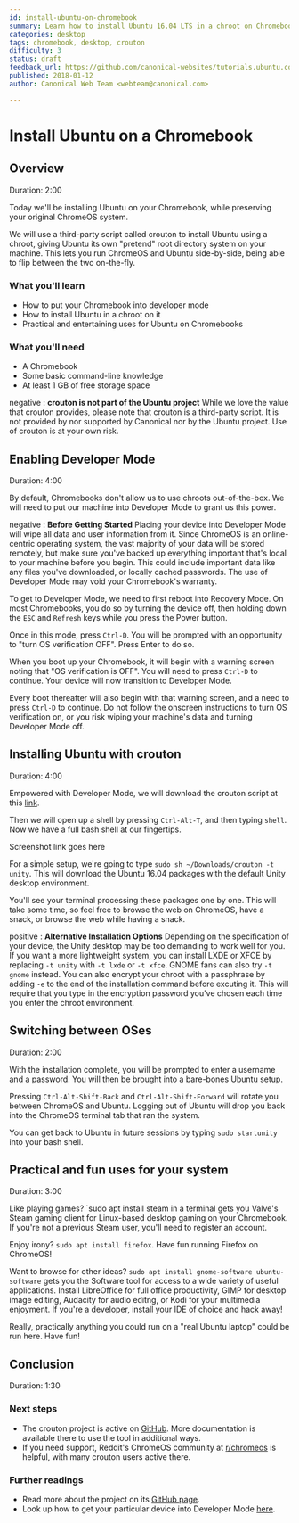 ```yaml
---
id: install-ubuntu-on-chromebook
summary: Learn how to install Ubuntu 16.04 LTS in a chroot on Chromebooks, using the third-party crouton tool.
categories: desktop
tags: chromebook, desktop, crouton
difficulty: 3
status: draft
feedback_url: https://github.com/canonical-websites/tutorials.ubuntu.com/issues
published: 2018-01-12
author: Canonical Web Team <webteam@canonical.com>

---
```


# Install Ubuntu on a Chromebook

## Overview
Duration: 2:00

Today we'll be installing Ubuntu on your Chromebook, while preserving your original ChromeOS system.

We will use a third-party script called crouton to install Ubuntu using a chroot, giving Ubuntu its own "pretend" root directory system on your machine. This lets you run ChromeOS and Ubuntu side-by-side, being able to flip between the two on-the-fly.


### What you'll learn

- How to put your Chromebook into developer mode
- How to install Ubuntu in a chroot on it
- Practical and entertaining uses for Ubuntu on Chromebooks

### What you'll need

- A Chromebook
- Some basic command-line knowledge
- At least 1 GB of free storage space

negative
: **crouton is not part of the Ubuntu project**
While we love the value that crouton provides, please note that crouton is a third-party script. It is not provided by nor supported by Canonical nor by the Ubuntu project. Use of crouton is at your own risk.

## Enabling Developer Mode
Duration: 4:00

By default, Chromebooks don't allow us to use chroots out-of-the-box. We will need to put our machine into Developer Mode to grant us this power.

negative
: **Before Getting Started**
Placing your device into Developer Mode will wipe all data and user information from it. Since ChromeOS is an online-centric operating system, the vast majority of your data will be stored remotely, but make sure you've backed up everything important that's local to your machine before you begin. This could include important data like any files you've downloaded, or locally cached passwords.
The use of Developer Mode may void your Chromebook's warranty.

To get to Developer Mode, we need to first reboot into Recovery Mode. On most Chromebooks, you do so by turning the device off, then holding down the `ESC` and `Refresh` keys while you press the Power button.

Once in this mode, press `Ctrl-D`. You will be prompted with an opportunity to "turn OS verification OFF". Press Enter to do so.

When you boot up your Chromebook, it will begin with a warning screen noting that "OS verification is OFF". You will need to press `Ctrl-D` to continue. Your device will now transition to Developer Mode.

Every boot thereafter will also begin with that warning screen, and a need to press `Ctrl-D` to continue. Do not follow the onscreen instructions to turn OS verification on, or you risk wiping your machine's data and turning Developer Mode off.

## Installing Ubuntu with crouton
Duration: 4:00

Empowered with Developer Mode, we will download the crouton script at this [link](https://goo.gl/fd3zc).

Then we will open up a shell by pressing `Ctrl-Alt-T`, and then typing `shell`. Now we have a full bash shell at our fingertips.

Screenshot link goes here

For a simple setup, we're going to type `sudo sh ~/Downloads/crouton -t unity`. This will download the Ubuntu 16.04 packages with the default Unity desktop environment.

You'll see your terminal processing these packages one by one. This will take some time, so feel free to browse the web on ChromeOS, have a snack, or browse the web while having a snack.

positive
: **Alternative Installation Options**
Depending on the specification of your device, the Unity desktop may be too demanding to work well for you. If you want a more lightweight system, you can install LXDE or XFCE by replacing `-t unity` with `-t lxde` or `-t xfce`. GNOME fans can also try `-t gnome` instead.
You can also encrypt your chroot with a passphrase by adding `-e` to the end of the installation command before excuting it. This will require that you type in the encryption password you've chosen each time you enter the chroot environment.

## Switching between OSes
Duration: 2:00

With the installation complete, you will be prompted to enter a username and a password. You will then be brought into a bare-bones Ubuntu setup. 

Pressing `Ctrl-Alt-Shift-Back` and `Ctrl-Alt-Shift-Forward` will rotate you between ChromeOS and Ubuntu. Logging out of Ubuntu will drop you back into the ChromeOS terminal tab that ran the system.

You can get back to Ubuntu in future sessions by typing `sudo startunity` into your bash shell.

## Practical and fun uses for your system
Duration: 3:00

Like playing games? `sudo apt install steam in a terminal gets you Valve's Steam gaming client for Linux-based desktop gaming on your Chromebook. If you're not a previous Steam user, you'll need to register an account.

Enjoy irony? `sudo apt install firefox`. Have fun running Firefox on ChromeOS!

Want to browse for other ideas? `sudo apt install gnome-software ubuntu-software` gets you the Software tool for access to a wide variety of useful applications. Install LibreOffice for full office productivity, GIMP for desktop image editing, Audacity for audio editng, or Kodi for your multimedia enjoyment. If you're a developer, install your IDE of choice and hack away!

Really, practically anything you could run on a "real Ubuntu laptop" could be run here. Have fun!

## Conclusion
Duration: 1:30

### Next steps

* The crouton project is active on [GitHub](https://github.com/dnschneid/crouton). More documentation is available there to use the tool in additional ways. 
* If you need support, Reddit's ChromeOS community at [r/chromeos](https://www.reddit.com/r/chromeos/) is helpful, with many crouton users active there.

### Further readings

* Read more about the project on its [GitHub page](https://github.com/dnschneid/crouton).
* Look up how to get your particular device into Developer Mode [here](https://www.chromium.org/chromium-os/developer-information-for-chrome-os-devices).

